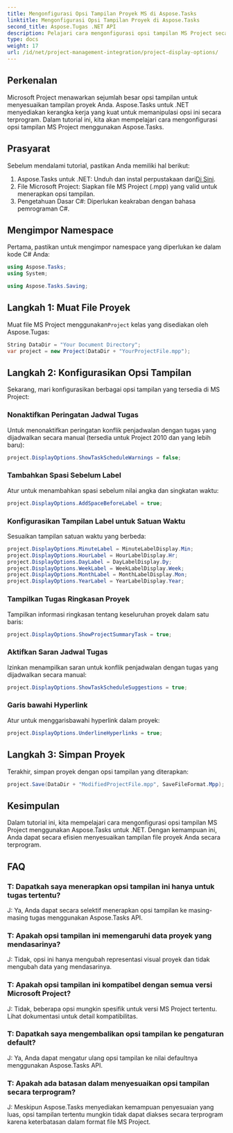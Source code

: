 ```yaml
---
title: Mengonfigurasi Opsi Tampilan Proyek MS di Aspose.Tasks
linktitle: Mengonfigurasi Opsi Tampilan Proyek di Aspose.Tasks
second_title: Aspose.Tugas .NET API
description: Pelajari cara mengonfigurasi opsi tampilan MS Project secara terprogram menggunakan Aspose.Tasks untuk .NET. Sesuaikan tampilan proyek Anda dengan mudah.
type: docs
weight: 17
url: /id/net/project-management-integration/project-display-options/
---
```

## Perkenalan
Microsoft Project menawarkan sejumlah besar opsi tampilan untuk menyesuaikan tampilan proyek Anda. Aspose.Tasks untuk .NET menyediakan kerangka kerja yang kuat untuk memanipulasi opsi ini secara terprogram. Dalam tutorial ini, kita akan mempelajari cara mengonfigurasi opsi tampilan MS Project menggunakan Aspose.Tasks.
## Prasyarat
Sebelum mendalami tutorial, pastikan Anda memiliki hal berikut:
1.  Aspose.Tasks untuk .NET: Unduh dan instal perpustakaan dari[Di Sini](https://releases.aspose.com/tasks/net/).
2. File Microsoft Project: Siapkan file MS Project (.mpp) yang valid untuk menerapkan opsi tampilan.
3. Pengetahuan Dasar C#: Diperlukan keakraban dengan bahasa pemrograman C#.

## Mengimpor Namespace
Pertama, pastikan untuk mengimpor namespace yang diperlukan ke dalam kode C# Anda:
```csharp
using Aspose.Tasks;
using System;

using Aspose.Tasks.Saving;
```
## Langkah 1: Muat File Proyek
 Muat file MS Project menggunakan`Project` kelas yang disediakan oleh Aspose.Tugas:
```csharp
String DataDir = "Your Document Directory";
var project = new Project(DataDir + "YourProjectFile.mpp");
```
## Langkah 2: Konfigurasikan Opsi Tampilan
Sekarang, mari konfigurasikan berbagai opsi tampilan yang tersedia di MS Project:
### Nonaktifkan Peringatan Jadwal Tugas
Untuk menonaktifkan peringatan konflik penjadwalan dengan tugas yang dijadwalkan secara manual (tersedia untuk Project 2010 dan yang lebih baru):
```csharp
project.DisplayOptions.ShowTaskScheduleWarnings = false;
```
### Tambahkan Spasi Sebelum Label
Atur untuk menambahkan spasi sebelum nilai angka dan singkatan waktu:
```csharp
project.DisplayOptions.AddSpaceBeforeLabel = true;
```
### Konfigurasikan Tampilan Label untuk Satuan Waktu
Sesuaikan tampilan satuan waktu yang berbeda:
```csharp
project.DisplayOptions.MinuteLabel = MinuteLabelDisplay.Min;
project.DisplayOptions.HourLabel = HourLabelDisplay.Hr;
project.DisplayOptions.DayLabel = DayLabelDisplay.Dy;
project.DisplayOptions.WeekLabel = WeekLabelDisplay.Week;
project.DisplayOptions.MonthLabel = MonthLabelDisplay.Mon;
project.DisplayOptions.YearLabel = YearLabelDisplay.Year;
```
### Tampilkan Tugas Ringkasan Proyek
Tampilkan informasi ringkasan tentang keseluruhan proyek dalam satu baris:
```csharp
project.DisplayOptions.ShowProjectSummaryTask = true;
```
### Aktifkan Saran Jadwal Tugas
Izinkan menampilkan saran untuk konflik penjadwalan dengan tugas yang dijadwalkan secara manual:
```csharp
project.DisplayOptions.ShowTaskScheduleSuggestions = true;
```
### Garis bawahi Hyperlink
Atur untuk menggarisbawahi hyperlink dalam proyek:
```csharp
project.DisplayOptions.UnderlineHyperlinks = true;
```
## Langkah 3: Simpan Proyek
Terakhir, simpan proyek dengan opsi tampilan yang diterapkan:
```csharp
project.Save(DataDir + "ModifiedProjectFile.mpp", SaveFileFormat.Mpp);
```

## Kesimpulan
Dalam tutorial ini, kita mempelajari cara mengonfigurasi opsi tampilan MS Project menggunakan Aspose.Tasks untuk .NET. Dengan kemampuan ini, Anda dapat secara efisien menyesuaikan tampilan file proyek Anda secara terprogram.
## FAQ
### T: Dapatkah saya menerapkan opsi tampilan ini hanya untuk tugas tertentu?
J: Ya, Anda dapat secara selektif menerapkan opsi tampilan ke masing-masing tugas menggunakan Aspose.Tasks API.
### T: Apakah opsi tampilan ini memengaruhi data proyek yang mendasarinya?
J: Tidak, opsi ini hanya mengubah representasi visual proyek dan tidak mengubah data yang mendasarinya.
### T: Apakah opsi tampilan ini kompatibel dengan semua versi Microsoft Project?
J: Tidak, beberapa opsi mungkin spesifik untuk versi MS Project tertentu. Lihat dokumentasi untuk detail kompatibilitas.
### T: Dapatkah saya mengembalikan opsi tampilan ke pengaturan default?
J: Ya, Anda dapat mengatur ulang opsi tampilan ke nilai defaultnya menggunakan Aspose.Tasks API.
### T: Apakah ada batasan dalam menyesuaikan opsi tampilan secara terprogram?
J: Meskipun Aspose.Tasks menyediakan kemampuan penyesuaian yang luas, opsi tampilan tertentu mungkin tidak dapat diakses secara terprogram karena keterbatasan dalam format file MS Project.
